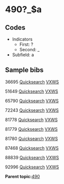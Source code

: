 # 490?\_$a

## Codes

-   Indicators
    -   First: ?
    -   Second: \_
-   Subfield: a

## Sample bibs

36695 [Quicksearch](https://search.library.yale.edu/catalog/36695) [VXWS](http://prodorbis.library.yale.edu:7014/vxws/GetHoldingsService?bibId=36695)

51649 [Quicksearch](https://search.library.yale.edu/catalog/51649) [VXWS](http://prodorbis.library.yale.edu:7014/vxws/GetHoldingsService?bibId=51649)

65790 [Quicksearch](https://search.library.yale.edu/catalog/65790) [VXWS](http://prodorbis.library.yale.edu:7014/vxws/GetHoldingsService?bibId=65790)

72243 [Quicksearch](https://search.library.yale.edu/catalog/72243) [VXWS](http://prodorbis.library.yale.edu:7014/vxws/GetHoldingsService?bibId=72243)

81778 [Quicksearch](https://search.library.yale.edu/catalog/81778) [VXWS](http://prodorbis.library.yale.edu:7014/vxws/GetHoldingsService?bibId=81778)

81779 [Quicksearch](https://search.library.yale.edu/catalog/81779) [VXWS](http://prodorbis.library.yale.edu:7014/vxws/GetHoldingsService?bibId=81779)

81780 [Quicksearch](https://search.library.yale.edu/catalog/81780) [VXWS](http://prodorbis.library.yale.edu:7014/vxws/GetHoldingsService?bibId=81780)

87468 [Quicksearch](https://search.library.yale.edu/catalog/87468) [VXWS](http://prodorbis.library.yale.edu:7014/vxws/GetHoldingsService?bibId=87468)

88839 [Quicksearch](https://search.library.yale.edu/catalog/88839) [VXWS](http://prodorbis.library.yale.edu:7014/vxws/GetHoldingsService?bibId=88839)

92996 [Quicksearch](https://search.library.yale.edu/catalog/92996) [VXWS](http://prodorbis.library.yale.edu:7014/vxws/GetHoldingsService?bibId=92996)

**Parent topic:**[490](../../tags/490/490.md)

